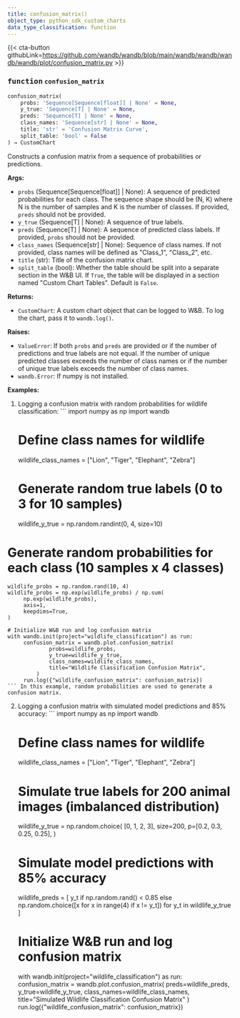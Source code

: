 ```yaml
---
title: confusion_matrix()
object_type: python_sdk_custom_charts
data_type_classification: function
---
```


{{< cta-button githubLink=https://github.com/wandb/wandb/blob/main/wandb/wandb/wandb/wandb/plot/confusion_matrix.py >}}




### <kbd>function</kbd> `confusion_matrix`

```python
confusion_matrix(
    probs: 'Sequence[Sequence[float]] | None' = None,
    y_true: 'Sequence[T] | None' = None,
    preds: 'Sequence[T] | None' = None,
    class_names: 'Sequence[str] | None' = None,
    title: 'str' = 'Confusion Matrix Curve',
    split_table: 'bool' = False
) → CustomChart
```

Constructs a confusion matrix from a sequence of probabilities or predictions. 



**Args:**
 
 - `probs` (Sequence[Sequence[float]] | None):  A sequence of predicted probabilities for each  class. The sequence shape should be (N, K) where N is the number of samples  and K is the number of classes. If provided, `preds` should not be provided. 
 - `y_true` (Sequence[T] | None):  A sequence of true labels. 
 - `preds` (Sequence[T] | None):  A sequence of predicted class labels. If provided,  `probs` should not be provided. 
 - `class_names` (Sequence[str] | None):  Sequence of class names. If not  provided, class names will be defined as "Class_1", "Class_2", etc. 
 - `title` (str):  Title of the confusion matrix chart. 
 - `split_table` (bool):  Whether the table should be split into a separate section  in the W&B UI. If `True`, the table will be displayed in a section named  "Custom Chart Tables". Default is `False`. 



**Returns:**
 
 - `CustomChart`:  A custom chart object that can be logged to W&B. To log the  chart, pass it to `wandb.log()`. 



**Raises:**
 
 - `ValueError`:  If both `probs` and `preds` are provided or if the number of  predictions and true labels are not equal. If the number of unique  predicted classes exceeds the number of class names or if the number of  unique true labels exceeds the number of class names. 
 - `wandb.Error`:  If numpy is not installed. 



**Examples:**
 1. Logging a confusion matrix with random probabilities for wildlife classification: ```
    import numpy as np
    import wandb

    # Define class names for wildlife
    wildlife_class_names = ["Lion", "Tiger", "Elephant", "Zebra"]

    # Generate random true labels (0 to 3 for 10 samples)
    wildlife_y_true = np.random.randint(0, 4, size=10)

   # Generate random probabilities for each class (10 samples x 4 classes)
    wildlife_probs = np.random.rand(10, 4)
    wildlife_probs = np.exp(wildlife_probs) / np.sum(
         np.exp(wildlife_probs),
         axis=1,
         keepdims=True,
    )

    # Initialize W&B run and log confusion matrix
    with wandb.init(project="wildlife_classification") as run:
         confusion_matrix = wandb.plot.confusion_matrix(
                 probs=wildlife_probs,
                 y_true=wildlife_y_true,
                 class_names=wildlife_class_names,
                 title="Wildlife Classification Confusion Matrix",
             )
         run.log({"wildlife_confusion_matrix": confusion_matrix})
    ``` In this example, random probabilities are used to generate a confusion matrix. 

2. Logging a confusion matrix with simulated model predictions and 85% accuracy: ```
    import numpy as np
    import wandb

    # Define class names for wildlife
    wildlife_class_names = ["Lion", "Tiger", "Elephant", "Zebra"]

    # Simulate true labels for 200 animal images (imbalanced distribution)
    wildlife_y_true = np.random.choice(
         [0, 1, 2, 3],
         size=200,
         p=[0.2, 0.3, 0.25, 0.25],
    )

    # Simulate model predictions with 85% accuracy
    wildlife_preds = [
         y_t
         if np.random.rand() < 0.85
         else np.random.choice([x for x in range(4) if x != y_t])
         for y_t in wildlife_y_true
    ]

    # Initialize W&B run and log confusion matrix
    with wandb.init(project="wildlife_classification") as run:
         confusion_matrix = wandb.plot.confusion_matrix(
             preds=wildlife_preds,
             y_true=wildlife_y_true,
             class_names=wildlife_class_names,
             title="Simulated Wildlife Classification Confusion Matrix"
         )
         run.log({"wildlife_confusion_matrix": confusion_matrix})
    ``` In this example, predictions are simulated with 85% accuracy to generate a confusion matrix. 
